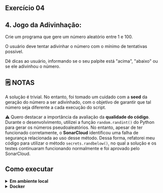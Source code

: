 ## Exercício 04

## 4. Jogo da Adivinhação:

Crie um programa que gere um número aleatório entre 1 e 100.

O usuário deve tentar adivinhar o número com o mínimo de tentativas possível.

Dê dicas ao usuário, informando se o seu palpite está "acima", "abaixo" ou se ele adivinhou o número.


## :spiral_notepad: NOTAS

A solução é trivial. No entanto, foi tomado um cuidado com a **seed** da geração do número a ser adivinhado, com o objetivo de garantir que tal número seja diferente a cada execução do script.

:warning: Quero destacar a importância da avaliação da **qualidade do código**. Durante o desenvolvimento, utilizei a função `random.randint()` do Python para gerar os números pseudoaleatórios. No entanto, apesar de ter funcionado corretamente, o **SonarCloud** identificou uma falha de segurança relacionada ao uso desse método. Dessa forma, refatorei meu código para utilizar o método `secrets.randbelow()`, no qual a solução e os testes continuaram funcionando normalmente e foi aprovado pelo SonarCloud.

## Como executar

<details>
<summary><strong>Em ambiente local</strong></summary></br>

Crie o ambiente virtual (caso não tenha feito anteriormente)
```bash
python -m venv .venv
```

Ative o ambiente

**LINUX e OS X**
```bash
source .venv/bin/activate
```

**WINDOWS**
```bash
\.venv\Scripts\activate
```

Instale as dependências
```bash
python -m pip install -r dev-requirements.txt
```

**Na raiz do projeto**

Execute o script
```bash
python -m challenge_04.src.main
```

Execute os testes
```bash
python -m pytest -v
```

Execute a cobertura de testes
```bash
python -m pytest --cov
```
</details>

<details>
<summary><strong>Docker</strong></summary></br>

**Certifique-se de possuir o docker e docker-compose instalados na sua máquina e com seus respectivos serviços ativados**

Criando container
```bash
docker-compose up -d
```

Acessando o container
```bash
docker exec -it python-environment bash
```

Execute o script
```bash
python -m challenge_04.src.main
```

Execute os testes
```bash
python -m pytest -v
```

Execute a cobertura de testes
```bash
python -m pytest --cov
```
</details>
